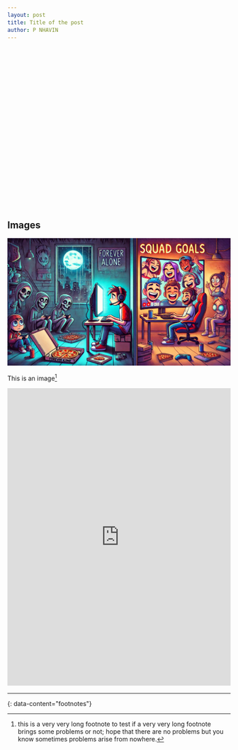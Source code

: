 ```yaml
---
layout: post
title: Title of the post
author: P NHAVIN
---
```


<div id="adobe-dc-view" style="width: 100%; aspect-ratio: 7 / 5;"></div>
<script src="https://acrobatservices.adobe.com/view-sdk/viewer.js"></script>
<script type="text/javascript">
	document.addEventListener("adobe_dc_view_sdk.ready", function(){ 
		var adobeDCView = new AdobeDC.View({clientId: "915159c738c549a08402de062776255c", divId: "adobe-dc-view"});
		adobeDCView.previewFile({
			content:{location: {url: "images/english%20ppt.pdf"}},
			metaData:{fileName: "Online Gaming - Socialization or Isolation"}
		}, {embedMode: "SIZED_CONTAINER"});
	});
</script>

## Images

![theme logo](images/eng%20img1.webp)

This is an image[^4]

<iframe src="https://docs.google.com/forms/d/e/1FAIpQLSdotmZylpHSMyHvC3a3VrV_Ghww6PN1pNDFZREScshQSlkLbA/viewform?embedded=true" style="width: 100%; aspect-ratio: 3 / 4;" frameborder="0" marginheight="0" marginwidth="0">Loading…</iframe>

---
{: data-content="footnotes"}

[^1]: this is a footnote. You should reach here if you click on the corresponding superscript number.
[^2]: hey there, don't forget to read all the footnotes!
[^3]: this is another footnote.
[^4]: this is a very very long footnote to test if a very very long footnote brings some problems or not; hope that there are no problems but you know sometimes problems arise from nowhere.
